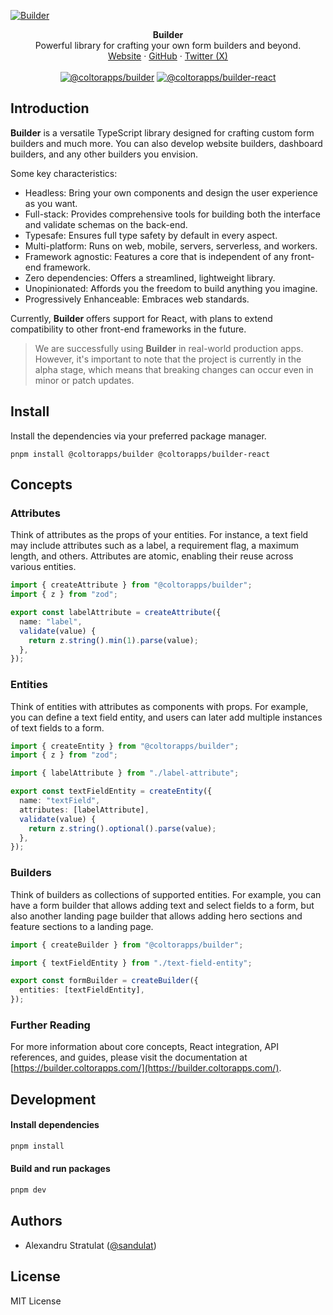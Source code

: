 [![Builder](https://raw.githubusercontent.com/coltorapps/builder/main/assets/github-cover-photo.png)](https://builder.coltorapps.com)

<div align="center"><strong>Builder</strong></div>
<div align="center">Powerful library for crafting your own form builders and beyond.</div>
<div align="center">
<a href="https://builder.coltorapps.com/">Website</a> 
<span> · </span>
<a href="https://github.com/coltorapps/builder">GitHub</a>
<span> · </span>
<a href="https://twitter.com/sandulat">Twitter (X)</a>
</div>
<br />
<div align="center">
<a href="https://www.npmjs.com/package/@coltorapps/builder"><img src="https://img.shields.io/npm/v/@coltorapps/builder?color=%232172dd&label=@coltorapps/builder" alt="@coltorapps/builder"></a>
<a href="https://www.npmjs.com/package/@coltorapps/builder-react"><img src="https://img.shields.io/npm/v/@coltorapps/builder-react?color=%232172dd&label=@coltorapps/builder-react" alt="@coltorapps/builder-react"></a>
</div>

## Introduction

**Builder** is a versatile TypeScript library designed for crafting custom form builders and much more. You can also develop website builders, dashboard builders, and any other builders you envision.

Some key characteristics:

- Headless: Bring your own components and design the user experience as you want.
- Full-stack: Provides comprehensive tools for building both the interface and validate schemas on the back-end.
- Typesafe: Ensures full type safety by default in every aspect.
- Multi-platform: Runs on web, mobile, servers, serverless, and workers.
- Framework agnostic: Features a core that is independent of any front-end framework.
- Zero dependencies: Offers a streamlined, lightweight library.
- Unopinionated: Affords you the freedom to build anything you imagine.
- Progressively Enhanceable: Embraces web standards.

Currently, **Builder** offers support for React, with plans to extend compatibility to other front-end frameworks in the future.

> We are successfully using **Builder** in real-world production apps. However, it's important to note that the project is currently in the alpha stage, which means that breaking changes can occur even in minor or patch updates.

## Install

Install the dependencies via your preferred package manager.

```shell
pnpm install @coltorapps/builder @coltorapps/builder-react
```

## Concepts

### Attributes

Think of attributes as the props of your entities. For instance, a text field may include attributes such as a label, a requirement flag, a maximum length, and others. Attributes are atomic, enabling their reuse across various entities.

```ts
import { createAttribute } from "@coltorapps/builder";
import { z } from "zod";

export const labelAttribute = createAttribute({
  name: "label",
  validate(value) {
    return z.string().min(1).parse(value);
  },
});
```

### Entities

Think of entities with attributes as components with props. For example, you can define a text field entity, and users can later add multiple instances of text fields to a form.

```ts
import { createEntity } from "@coltorapps/builder";
import { z } from "zod";

import { labelAttribute } from "./label-attribute";

export const textFieldEntity = createEntity({
  name: "textField",
  attributes: [labelAttribute],
  validate(value) {
    return z.string().optional().parse(value);
  },
});
```

### Builders

Think of builders as collections of supported entities. For example, you can have a form builder that allows adding text and select fields to a form, but also another landing page builder that allows adding hero sections and feature sections to a landing page.

```ts
import { createBuilder } from "@coltorapps/builder";

import { textFieldEntity } from "./text-field-entity";

export const formBuilder = createBuilder({
  entities: [textFieldEntity],
});
```

### Further Reading

For more information about core concepts, React integration, API references, and guides, please visit the documentation at [https://builder.coltorapps.com/](https://builder.coltorapps.com/).

## Development

#### Install dependencies

```sh
pnpm install
```

#### Build and run packages

```sh
pnpm dev
```

## Authors

- Alexandru Stratulat ([@sandulat](https://twitter.com/sandulat))

## License

MIT License
